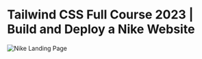 # Tailwind CSS Full Course 2023 | Build and Deploy a Nike Website
![Nike Landing Page](https://i.ibb.co/pxzMGb4/Thumbnail-2.png)


